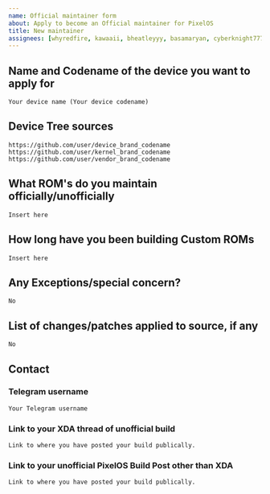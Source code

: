 ```yaml
---
name: Official maintainer form
about: Apply to become an Official maintainer for PixelOS
title: New maintainer 
assignees: [whyredfire, kawaaii, bheatleyyy, basamaryan, cyberknight777]
---
```


<!--
This template is taken from PixelExperience/official_devices with modifications to it
-->

## Name and Codename of the device you want to apply for 
```
Your device name (Your device codename)
```

## Device Tree sources
<!--
* Must be public on GitHub/GitLab
* Must add kernel and vendor as well
* Authorship should be proper
* Add common trees if applicable
-->
```
https://github.com/user/device_brand_codename
https://github.com/user/kernel_brand_codename
https://github.com/user/vendor_brand_codename
```

## What ROM's do you maintain officially/unofficially
```
Insert here
```

## How long have you been building Custom ROMs
```
Insert here
```

## Any Exceptions/special concern?
```
No
```

## List of changes/patches applied to source, if any
```
No
```

## Contact

### Telegram username
```
Your Telegram username
```

### Link to your XDA thread of unofficial build
<!-- Before being able to maintainer PixelOS officially, 
you must have already made an XDA 
Refer Maintainer Requirements -->
```
Link to where you have posted your build publically.
```

### Link to your unofficial PixelOS Build Post other than XDA
<!-- Before being able to maintainer PixelOS officially, 
you must have already made your unofficial build public. 
Refer Maintainer Requirements -->
```
Link to where you have posted your build publically.
```
